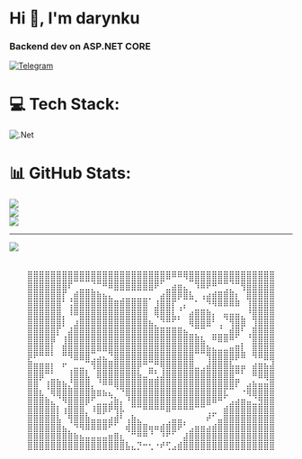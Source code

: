 <h1 >Hi 👋, I'm darynku</h1>
<h3 >Backend dev on ASP.NET CORE</h3>

<a href="https://t.me/wrlds_away" rel="nofollow"><img src="https://camo.githubusercontent.com/33b7a3b47b29771d21b2bb75547181d6aedad89f5d39e6f20a36aa498fc4f289/68747470733a2f2f696d672e736869656c64732e696f2f62616467652f54656c656772616d2d3030383843433f6c6f676f3d74656c656772616d266c6f676f436f6c6f723d7768697465267374796c653d666f722d7468652d6261646765" alt="Telegram" data-canonical-src="https://img.shields.io/badge/Telegram-0088CC?logo=telegram&amp;logoColor=white&amp;style=for-the-badge" style="max-width: 100%;"></a>

# 💻 Tech Stack:
![.Net](https://img.shields.io/badge/.NET-5C2D91?style=for-the-badge&logo=.net&logoColor=white)
# 📊 GitHub Stats:
![](https://github-readme-stats.vercel.app/api?username=darynku&theme=blue-green&hide_border=false&include_all_commits=false&count_private=false)<br/>
![](https://github-readme-streak-stats.herokuapp.com/?user=darynku&theme=blue-green&hide_border=false)<br/>
![](https://github-readme-stats.vercel.app/api/top-langs/?username=darynku&theme=blue-green&hide_border=false&include_all_commits=false&count_private=false&layout=compact)

---
[![](https://visitcount.itsvg.in/api?id=darynku&icon=0&color=0)](https://visitcount.itsvg.in)

<!-- Proudly created with GPRM ( https://gprm.itsvg.in ) -->

<pre align="center">　 　 　 　 　 　 　 　 　 　 　 　 　 　 　 　 　 　 　　
⣿⣿⣿⣿⣿⣿⣿⣿⣿⣿⣿⣿⣿⣿⣿⣿⣿⣿⣿⣿⣿⣿⣿⣿⣿⠿⠿⢿⣿⣿⣿⣿⣿⣿⣿⣿⣿⣿⣿⣿⣿⣿⣿
⣿⣿⣿⣿⣿⣿⣿⡟⠉⠉⠉⠙⠛⠿⣿⣿⣿⣿⣿⣿⣿⣿⡿⠋⠀⣠⣤⡀⠉⢻⣿⡿⠿⠛⠛⠙⠛⢿⣿⣿⣿⣿⣿
⣿⣿⣿⣿⣿⣿⡟⠀⣴⣿⣿⣷⣦⣄⡀⠉⠉⠉⠉⠉⠉⠉⠀⣠⣿⣿⣿⣿⣆⠀⢀⣠⣴⣶⣾⣷⡄⠈⣿⣿⣿⣿⣿
⣿⣿⣿⣿⣿⣿⠃⢘⣿⣿⣿⣿⣿⣿⣿⣶⣾⣿⣿⣿⣿⠁⢰⣿⣿⡟⠁⡉⠉⠂⠈⠻⢿⣿⣿⣿⣷⠀⢹⣿⣿⣿⣿
⣿⣿⣿⣿⣿⣿⠀⢸⣿⣿⣿⣿⣿⣿⣿⣿⣿⣿⣿⣿⣿⠀⣿⣿⣿⡇⠘⠁⣠⣶⣶⣦⡀⠀⣀⣀⣀⠀⠸⣿⣿⣿⣿
⣿⣿⣿⣿⣿⣿⡇⠀⢠⣿⣿⣿⣿⣿⣿⣿⣿⣿⣿⣿⣿⣄⠈⠻⠿⠟⠃⠀⣿⣿⣿⣿⠇⠀⠙⢿⣿⣷⠀⢻⣿⣿⣿
⣿⣿⣿⣿⣿⡟⠁⣰⣿⣿⣿⣿⣿⣿⣿⣿⣿⣿⣿⣿⣿⣿⣷⣶⣶⣶⣶⣄⠈⠛⠛⠉⠀⠘⠀⣼⣿⠏⠀⣾⣿⣿⣿
⣿⣿⣿⣿⣿⠁⢰⣿⣿⣿⣿⣿⣿⣿⣿⣿⣿⣿⣿⣿⣿⣿⣿⣿⣿⣿⣿⣿⣿⣷⣆⠀⠿⣿⣿⠿⠋⠀⠘⣿⣿⣿⣿
⣿⣿⣿⣿⡇⠀⣾⣿⣿⣿⣿⣿⣿⣿⣿⣿⣿⣿⣿⣿⣿⣿⣿⣿⣿⣿⣿⣿⣿⣿⣿⣦⣄⣀⣀⣤⣶⡇⠀⣿⣿⣿⣿
⡿⠟⠛⠛⠃⠀⠛⠻⣿⣿⣿⢉⣠⣄⠙⣿⣿⣿⣿⣿⣿⣿⣿⣿⣿⣿⣿⣿⣿⠉⠉⢻⣿⣿⣿⣿⡿⠿⠀⠻⠿⣿⣿
⣿⣶⣶⣶⡆⠀⠖⠀⣀⣀⠉⢻⣿⣿⣿⣿⣿⣿⣿⡿⠛⣉⠛⢿⣿⣿⣿⣿⣿⣀⢀⣼⣿⣿⣿⣧⣤⣤⠀⣴⣶⣦⣼
⣿⣿⣿⠛⠃⠀⠀⢸⣿⣿⣇⠀⣿⣿⣿⣿⣿⣿⣿⣧⣀⠛⢃⣸⣿⣿⣿⣿⣿⣿⣿⣿⣿⣿⣿⣿⠛⠃⠀⠿⣿⣿⣿
⣿⣿⠁⢰⣿⣷⣦⡘⣿⣿⣿⡀⠘⠿⠿⣿⣿⣿⣿⣿⣿⣿⣿⣿⣿⣿⣿⣿⣿⣿⣿⣿⣿⣿⣿⣿⡟⠀⣠⣦⣤⣬⣿
⣿⣿⣆⠈⢿⣿⣿⣿⣿⣿⣿⣷⣶⣦⣄⠈⠙⣿⣿⣿⣿⣿⣿⣿⣿⣿⣿⣿⣿⣿⣿⣿⣿⣿⣏⠉⠀⠐⢿⣿⣿⣿⣿
⣿⣿⣿⣷⣄⠈⠻⣿⣿⣿⡿⠋⣀⣀⣨⣷⡄⠘⣿⣿⣿⣿⣿⣿⣿⣿⣿⣿⣿⣿⣿⣿⠿⠛⠁⣠⣴⣶⣤⣈⣻⣿⣿
⣿⣿⣿⣿⣿⡇⢰⣿⣿⣿⡀⠸⣿⡿⠟⢻⡧⠀⠉⠉⠛⠛⠛⠛⠿⠛⠛⠛⠛⠉⠉⢀⣀⠀⣾⣿⣿⣿⣿⣿⣿⣿⣿
⣿⣿⣿⣿⣿⣧⠀⢻⣿⣿⣷⣤⣤⣤⣴⣾⠃⢠⣷⣄⠀⠀⠀⠀⢀⣤⣤⡀⠀⠀⠀⠞⠁⣤⣿⣿⣿⣿⣿⣿⣿⣿⣿
⣿⣿⣿⣿⣿⣿⣦⡀⠙⠻⠿⠿⠿⠿⠋⠁⠀⢾⣿⣿⣿⢶⠶⣾⣿⣿⠟⠁⣠⣶⣶⣴⣾⣿⣿⣿⣿⣿⣿⣿⣿⣿⣿
⣿⣿⣿⣿⣿⣿⣿⣿⣷⣦⣤⣤⣤⣤⣶⣿⣆⠀⠉⠛⠛⠈⠀⠘⠋⠁⠀⣼⣿⣿⣿⣿⣿⣿⣿⣿⣿⣿⣿⣿⣿⣿⣿
⣿⣿⣿⣿⣿⣿⣿⣿⣿⣿⣿⣿⣿⣿⣿⣿⣿⣧⣄⡙⠒⢂⠐⠞⢋⣠⣾⣿⣿⣿⣿⣿⣿⣿⣿⣿⣿⣿⣿⣿⣿⣿⣿
</pre>
